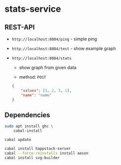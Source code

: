 # stats-service

## REST-API

- `http://localhost:8084/ping` - simple ping

- `http://localhost:8084/test` - show example graph

- `http://localhost:8084/stats`

    - show graph from given data

    - method: `POST`

    ```json
    {
        "values": [1, 2, 3, 1],
        "name": "name"
    }

    ```

## Dependencies

```bash
sudo apt install ghc \
    cabal-install

cabal update

cabal install happstack-server
cabal --force-reinstalls install aeson
cabal install svg-builder
```

